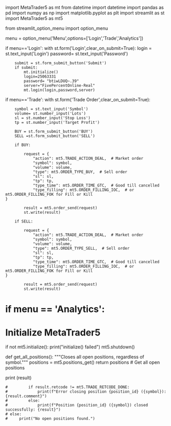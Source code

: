 import MetaTrader5 as mt
from datetime import datetime
import pandas as pd
import numpy as np
import matplotlib.pyplot as plt
import streamlit as st
import MetaTrader5 as mt5

from streamlit_option_menu import option_menu

menu = option_menu('Menu',options=['Login','Trade','Analytics'])

if menu=='Login':
    with st.form('Login',clear_on_submit=True):
        login = st.text_input('Login')
        password= st.text_input('Password')

        submit = st.form_submit_button('Submit')
        if submit:
            mt.initialize()
            login=25063331
            password= "btiwLDUQ~.39"
            server="FivePercentOnline-Real"
            mt.login(login,password,server)

if menu=='Trade':
    with st.form('Trade Order',clear_on_submit=True):

        symbol = st.text_input('Symbol')
        volume= st.number_input('Lots')
        sl = st.number_input('Stop Loss')
        tp = st.number_input('Target Profit')

        BUY = st.form_submit_button('BUY')
        SELL =st.form_submit_button('SELL')

        if BUY:

            request = {
                "action": mt5.TRADE_ACTION_DEAL,  # Market order
                "symbol": symbol,
                "volume": volume,
                "type": mt5.ORDER_TYPE_BUY,  # Sell order
                "sl": sl,
                "tp": tp,
                "type_time": mt5.ORDER_TIME_GTC,  # Good till cancelled
                "type_filling": mt5.ORDER_FILLING_IOC,  # or mt5.ORDER_FILLING_FOK for Fill or Kill
    }
            
            result = mt5.order_send(request)
            st.write(result)

        if SELL:

            request = {
                "action": mt5.TRADE_ACTION_DEAL,  # Market order
                "symbol": symbol,
                "volume": volume,
                "type": mt5.ORDER_TYPE_SELL,  # Sell order
                "sl": sl,
                "tp": tp,
                "type_time": mt5.ORDER_TIME_GTC,  # Good till cancelled
                "type_filling": mt5.ORDER_FILLING_IOC,  # or mt5.ORDER_FILLING_FOK for Fill or Kill
    }
            
            result = mt5.order_send(request)
            st.write(result)

# if menu == 'Analytics':




        
        



    





# Initialize MetaTrader5
if not mt5.initialize():
    print("initialize() failed")
    mt5.shutdown()

def get_all_positions():
    """Closes all open positions, regardless of symbol."""
    positions = mt5.positions_get() 
    return positions # Get all open positions

    


print (result)

    #         if result.retcode != mt5.TRADE_RETCODE_DONE:
    #             print(f"Error closing position {position_id} ({symbol}): {result.comment}")
    #         else:
    #             print(f"Position {position_id} ({symbol}) closed successfully: {result}")
    # else:
    #     print("No open positions found.")



